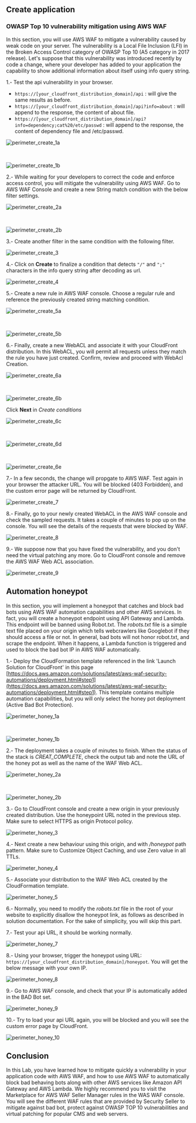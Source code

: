 ## Create application

### OWASP Top 10 vulnerability mitigation using AWS WAF

In this section, you will use AWS WAF to mitigate a vulnerability caused by weak code on your server. The vulnerability is a Local File Inclusion (LFI) in the Broken Access Control category of OWASP Top 10 (A5 category in 2017 release). Let's suppose that this vulnerability was introduced recently by code a change, where your developer has added to your application the capability to show additional information about itself using info query string. 

1.- Test the api vulnerability in your browser. 

*	```https://[your_cloudfront_distribution_domain]/api``` : will give the same results as before.
*	```https://[your_cloudfront_distribution_domain]/api?info=about``` : will append to the response, the content of about file.
*	```https://[your_cloudfront_distribution_domain]/api?info=dependency;cat%20/etc/passwd``` : will append to the response, the content of dependency file and /etc/passwd. 

![perimeter_create_1a](/assets/images/waf/perimeter_create_1a.png)

<br/>

![perimeter_create_1b](/assets/images/waf/perimeter_create_1b.png)

2.- While waiting for your developers to correct the code and enforce access control, you will mitigate the vulnerability using AWS WAF. Go to AWS WAF Console and create a new String match condition with the below filter settings.

![perimeter_create_2a](/assets/images/waf/perimeter_create_2a.png)

<br/>

![perimeter_create_2b](/assets/images/waf/perimeter_create_2b.png)

3.- Create another filter in the same condition with the following filter.

![perimeter_create_3](/assets/images/waf/perimeter_create_3.png)

4.- Click on **Create** to finalize a condition that detects ```"/"``` and ```";"``` characters in the info query string after decoding as url.

![perimeter_create_4](/assets/images/waf/perimeter_create_4.png)

5.- Create a new rule in AWS WAF console. Choose a regular rule and reference the previously created string matching condition.

![perimeter_create_5a](/assets/images/waf/perimeter_create_5a.png)

<br/>

![perimeter_create_5b](/assets/images/waf/perimeter_create_5b.png)

6.- Finally, create a new WebACL and associate it with your CloudFront distribution. In this WebACL, you will permit all requests unless they match the rule you have just created. Confirm, review and proceed with WebAcl Creation.

![perimeter_create_6a](/assets/images/waf/perimeter_create_6a.png)

<br/>

![perimeter_create_6b](/assets/images/waf/perimeter_create_6b.png)

Click **Next** in _Create conditions_ 
 
![perimeter_create_6c](/assets/images/waf/perimeter_create_6c.png)

<br/>

![perimeter_create_6d](/assets/images/waf/perimeter_create_6d.png)

<br/>

![perimeter_create_6e](/assets/images/waf/perimeter_create_6e.png)

7.- In a few seconds, the change will propgate to AWS WAF. Test again in your browser the attacker URL. You will be blocked (403 Forbidden), and the custom error page will be returned by CloudFront.

![perimeter_create_7](/assets/images/waf/perimeter_create_7.png)

8.- Finally, go to your newly created WebACL in the AWS WAF console and check the sampled requests. It takes a couple of minutes to pop up on the console. You will see the details of the requests that were blocked by WAF.

![perimeter_create_8](/assets/images/waf/perimeter_create_8.png)

9.- We suppose now that you have fixed the vulnerability, and you don't need the virtual patching any more. Go to CloudFront console and remove the AWS WAF Web ACL association.

![perimeter_create_9](/assets/images/waf/perimeter_create_9.png)


## Automation honeypot

In this section, you will implement a honeypot that catches and block bad bots using AWS WAF automation capabilities and other AWS services. In fact, you will create a honeypot endpoint using API Gateway and Lambda. This endpoint will be banned using Robot.txt. The _robots.txt_ file is a simple text file placed on your origin which tells webcrawlers like Googlebot if they should access a file or not. In general, bad bots will not honor robot.txt, and scrape the endpoint. When it happens, a Lambda function is triggered and used to block the bad bot IP in AWS WAF automatically.

1.- Deploy the CloudFormation template referenced in the link 'Launch Solution for CloudFront' in this page
[https://docs.aws.amazon.com/solutions/latest/aws-waf-security-automations/deployment.html#step1](https://docs.aws.amazon.com/solutions/latest/aws-waf-security-automations/deployment.html#step1). This template contains multiple automation capabilities, but you will only select the honey pot deployment (Active Bad Bot Protection).
 
![perimeter_honey_1a](/assets/images/waf/perimeter_honeypot_1a.png)

<br/>

![perimeter_honey_1b](/assets/images/waf/perimeter_honeypot_1b.png)

2.- The deployment takes a couple of minutes to finish. When the status of the stack is _CREAT_COMPLETE_, check the output tab and note the URL of the honey pot as well as the name of the WAF Web ACL.

![perimeter_honey_2a](/assets/images/waf/perimeter_honeypot_2a.png)

<br/>

![perimeter_honey_2b](/assets/images/waf/perimeter_honeypot_2b.png)

3.- Go to CloudFront console and create a new origin in your previously created distribution. Use the honeypoint URL noted in the previous step. Make sure to select HTTPS as origin Protocol policy.

![perimeter_honey_3](/assets/images/waf/perimeter_honeypot_3.png)

4.- Next create a new behaviour using this origin, and with _/honeypot_ path pattern. Make sure to Customize Object Caching, and use Zero value in all TTLs.

![perimeter_honey_4](/assets/images/waf/perimeter_honeypot_4.png)

5.- Associate your distribution to the WAF Web ACL created by the CloudFormation template.

![perimeter_honey_5](/assets/images/waf/perimeter_honeypot_5.png)

6.- Normally, you need to modify the _robots.txt_ file in the root of your website to explicitly disallow the honeypot link, as follows as described in solution documentation. For the sake of simplicity, you will skip this part.

7.- Test your api URL, it should be working normally.

![perimeter_honey_7](/assets/images/waf/perimeter_honeypot_7.png)

8.- Using your browser, trigger the honeypot using URL: ```https://[your_cloudfront_distribution_domain]/honeypot```. You will get the below message with your own IP.

![perimeter_honey_8](/assets/images/waf/perimeter_honeypot_8.png)

9.- Go to AWS _WAF_ console, and check that your IP is automatically added in the BAD Bot set.

![perimeter_honey_9](/assets/images/waf/perimeter_honeypot_9.png)

10.- Try to load your api URL again, you will be blocked and you will see the custom error page by CloudFront.

![perimeter_honey_10](/assets/images/waf/perimeter_honeypot_10.png)


## Conclusion

In this Lab, you have learned how to mitigate quickly a vulnerability in your application code with AWS WAF, and how to use AWS WAF to automatically block bad behaving bots along with other AWS services like Amazon API Gateway and AWS Lambda. We highly recommend you to visit the Marketplace for AWS WAF Seller Manager rules in the WAS WAF console. You will see the different WAF rules that are provided by Security Seller to mitigate against bad bot, protect against OWASP TOP 10 vulnerabilities and virtual patching for popular CMS and web servers.